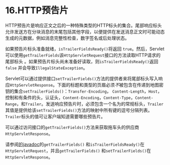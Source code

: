 # 16.HTTP预告片

HTTP预告片是响应正文之后的一种特殊类型的HTTP标头的集合。尾部响应标头允许发送方在分块消息的末尾包括其他字段，以便提供在发送消息正文时可能动态生成的元数据，例如消息完整性检查，数字签名或后处理状态。

如果预告片标头准备就绪，`isTrailerFieldsReady()`将返回 `true`。然后，Servlet可以使用`getTrailerFields`该`HttpServletRequest`接口的方法读取HTTP请求的尾部标头 。如果预告片标头尚未准备好读取，则`isTrailerFieldsReady()`返回`false` 并会导致`IllegalStateException`。

Servlet可以通过提供接口`setTrailerFields()`方法的提供者来将尾部标头写入响应`HttpServletResponse`。下面的标题和类型的页眉必须*不*被包含在传递到地图密钥的集合`setTrailerFields()`：`Transfer-Encoding`， `Content-Length`，`Host`，控制和有条件的头，认证头，`Content-Encoding`，`Content-Type`，`Content-Range`，和`Trailer`。发送响应预告片时，必须包含一个名为的常规标头，`Trailer`其值是提供给该`setTrailerFields()`方法的映射中所有键的逗号分隔列表。`Trailer`标头的值可让客户端知道需要哪些预告片。

可以通过访问接口的`getTrailerFields()`方法来获取拖车头的供应商 `HttpServletResponse`。

请参阅[的javadoc](https://javaee.github.io/javaee-spec/)的`getTrailerFields()` 和`isTrailerFieldsReady()`在`HttpServletRequest`，并且`getTrailerFields()` 和`setTrailerFields()`在`HttpServletResponse`。